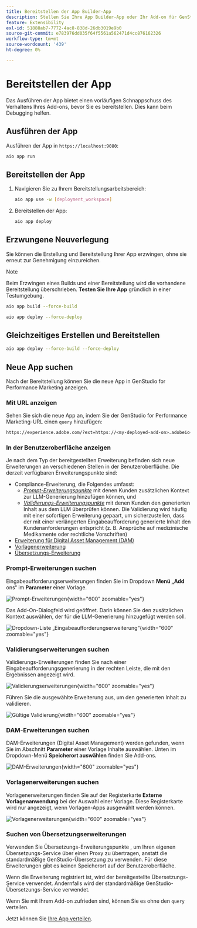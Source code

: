 ```yaml
---
title: Bereitstellen der App Builder-App
description: Stellen Sie Ihre App Builder-App oder Ihr Add-on für GenStudio for Performance Marketing bereit.
feature: Extensibility
exl-id: 51888ab7-7772-4ac8-838d-26db3019e9b0
source-git-commit: e783976dd035f64f5561a562471d4cc876162326
workflow-type: tm+mt
source-wordcount: '439'
ht-degree: 0%

---
```


# Bereitstellen der App

Das Ausführen der App bietet einen vorläufigen Schnappschuss des Verhaltens Ihres Add-ons, bevor Sie es bereitstellen. Dies kann beim Debugging helfen.

## Ausführen der App

Ausführen der App in `https://localhost:9080`:

```bash
aio app run
```

## Bereitstellen der App

1. Navigieren Sie zu Ihrem Bereitstellungsarbeitsbereich:

   ```bash
   aio app use -w [deployment_workspace]
   ```

2. Bereitstellen der App:

   ```bash
   aio app deploy
   ```

## Erzwungene Neuverlegung

Sie können die Erstellung und Bereitstellung Ihrer App erzwingen, ohne sie erneut zur Genehmigung einzureichen.

>[!NOTE]
>
>Beim Erzwingen eines Builds und einer Bereitstellung wird die vorhandene Bereitstellung überschrieben. **Testen Sie Ihre App** gründlich in einer Testumgebung.

```bash
aio app build --force-build
```

```bash
aio app deploy --force-deploy
```

## Gleichzeitiges Erstellen und Bereitstellen

```bash
aio app deploy --force-build --force-deploy
```

## Neue App suchen

Nach der Bereitstellung können Sie die neue App in GenStudio for Performance Marketing anzeigen.

### Mit URL anzeigen

Sehen Sie sich die neue App an, indem Sie der GenStudio for Performance Marketing-URL einen `query` hinzufügen:

```txt
https://experience.adobe.com/?ext=https://<my-deployed-add-on>.adobeio-static.net/index.html#/@<ims-org>/genstudio/create
```

### In der Benutzeroberfläche anzeigen

Je nach dem Typ der bereitgestellten Erweiterung befinden sich neue Erweiterungen an verschiedenen Stellen in der Benutzeroberfläche. Die derzeit verfügbaren Erweiterungspunkte sind:

* Compliance-Erweiterung, die Folgendes umfasst:
   * [*Prompt-Erweiterungspunkte*](#find-prompt-extensions) mit denen Kunden zusätzlichen Kontext zur LLM-Generierung hinzufügen können, und
   * [*Validierungs-Erweiterungspunkte*](#find-validation-extensions) mit denen Kunden den generierten Inhalt aus dem LLM überprüfen können. Die Validierung wird häufig mit einer sofortigen Erweiterung gepaart, um sicherzustellen, dass der mit einer verlängerten Eingabeaufforderung generierte Inhalt den Kundenanforderungen entspricht (z. B. Ansprüche auf medizinische Medikamente oder rechtliche Vorschriften)
* [Erweiterung für Digital Asset Management (DAM)](#find-dam-extensions)
* [Vorlagenerweiterung](#find-template-extensions)
* [Übersetzungs-Erweiterung](#find-translation-extensions)

### Prompt-Erweiterungen suchen

Eingabeaufforderungserweiterungen finden Sie im Dropdown **Menü „Add** ons“ im **Parameter** einer Vorlage.

![Prompt-Erweiterungen](./select-prompt-ext.png){width="600" zoomable="yes"}

Das Add-On-Dialogfeld wird geöffnet. Darin können Sie den zusätzlichen Kontext auswählen, der für die LLM-Generierung hinzugefügt werden soll.

![Dropdown-Liste „Eingabeaufforderungserweiterung“](./select-prompt-dropdown.png){width="600" zoomable="yes"}

### Validierungserweiterungen suchen

Validierungs-Erweiterungen finden Sie nach einer Eingabeaufforderungsgenerierung in der rechten Leiste, die mit den Ergebnissen angezeigt wird.

![Validierungserweiterungen](./validation-ext.png){width="600" zoomable="yes"}

Führen Sie die ausgewählte Erweiterung aus, um den generierten Inhalt zu validieren.

![Gültige Validierung](./validation-valid.png){width="600" zoomable="yes"}

### DAM-Erweiterungen suchen

DAM-Erweiterungen (Digital Asset Management) werden gefunden, wenn Sie im Abschnitt **Parameter** einer Vorlage Inhalte auswählen. Unten im Dropdown-Menü **Speicherort auswählen** finden Sie Add-ons.

![DAM-Erweiterungen](./dam-ext.png){width="600" zoomable="yes"}

### Vorlagenerweiterungen suchen

Vorlagenerweiterungen finden Sie auf der Registerkarte **Externe Vorlagenanwendung** bei der Auswahl einer Vorlage. Diese Registerkarte wird nur angezeigt, wenn Vorlagen-Apps ausgewählt werden können.

![Vorlagenerweiterungen](./template-ext.png){width="600" zoomable="yes"}


### Suchen von Übersetzungserweiterungen

Verwenden Sie Übersetzungs-Erweiterungspunkte , um Ihren eigenen Übersetzungs-Service über einen Proxy zu übertragen, anstatt die standardmäßige GenStudio-Übersetzung zu verwenden.
Für diese Erweiterungen gibt es keinen Speicherort auf der Benutzeroberfläche.

Wenn die Erweiterung registriert ist, wird der bereitgestellte Übersetzungs-Service verwendet. Andernfalls wird der standardmäßige GenStudio-Übersetzungs-Service verwendet.



Wenn Sie mit Ihrem Add-on zufrieden sind, können Sie es ohne den `query` verteilen.

Jetzt können Sie [Ihre App verteilen](distribute-app.md).
